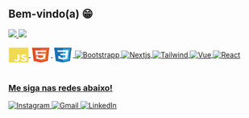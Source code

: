## Bem-vindo(a) 😁

 <div>
   <a href="https://github.com/apajisof">
   <img height="180em" src="https://github-readme-stats.vercel.app/api?username=correajrjapa&show_icons=true&theme=tokyonight&include_all_commits=true&count_private=true"/>
   <img height="180em" src="https://github-readme-stats.vercel.app/api/top-langs/?username=correajrjapa&layout=compact&langs_count=6&theme=tokyonight"/>
</div>
    
<div style="display: inline_block"> <br>
  <img align="center" alt="Js" height="30" width="40" src="https://raw.githubusercontent.com/devicons/devicon/master/icons/javascript/javascript-plain.svg">
  <img align="center" alt="HTML" height="30" width="40" src="https://raw.githubusercontent.com/devicons/devicon/master/icons/html5/html5-original.svg">
  <img align="center" alt="CSS" height="30" width="40" src="https://raw.githubusercontent.com/devicons/devicon/master/icons/css3/css3-original.svg">
  <img align="center" alt="Bootstrapp" height="30" width="40" src="https://cdn.jsdelivr.net/gh/devicons/devicon@latest/icons/bootstrap/bootstrap-original.svg">
  <img align="center" alt="Nextjs" height="30" width="40" src="https://cdn.jsdelivr.net/gh/devicons/devicon@latest/icons/nextjs/nextjs-original.svg">
  <img align="center" alt="Tailwind" height="40" width="40" src="https://cdn.jsdelivr.net/gh/devicons/devicon@latest/icons/tailwindcss/tailwindcss-original-wordmark.svg">
  <img align="center" alt="Vue" height="30" width="40" src="https://cdn.jsdelivr.net/gh/devicons/devicon@latest/icons/vuejs/vuejs-original.svg">
  <img align="center" alt="React" height="30" width="40" src="https://cdn.jsdelivr.net/gh/devicons/devicon@latest/icons/react/react-original.svg">
          
          
          
       
</div>
 
<br>
 
### Me siga nas redes abaixo!
 
<div> 
 
<a href="https://www.instagram.com/correajapa_/" target="_blank">
  <img src="https://img.shields.io/badge/-Instagram-%23E4405F?style=for-the-badge&logo=instagram&logoColor=white" alt="Instagram" target="_blank">
</a>
<a href="mailto:reginaldodarosacorreajr@gmail.com">
  <img src="https://img.shields.io/badge/-Gmail-%23333?style=for-the-badge&logo=gmail&logoColor=white" alt="Gmail" target="_blank" title="reginaldodarosacorreajr@gmail.com">
</a>

<a href="https://www.linkedin.com/in/reginaldo-da-rosa-correa-junior-190799218/" target="_blank">
  <img src="https://img.shields.io/badge/-LinkedIn-%230077B5?style=for-the-badge&logo=linkedin&logoColor=white" alt="LinkedIn" target="_blank">
</a>

</div>
